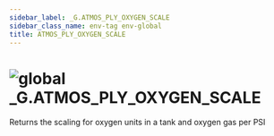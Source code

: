 ```yaml
---
sidebar_label: _G.ATMOS_PLY_OXYGEN_SCALE
sidebar_class_name: env-tag env-global
title: ATMOS_PLY_OXYGEN_SCALE
---
```


# <img src='/img/wiki/global.png' alt='global' data-tag='env-tag' /> **_G**.ATMOS_PLY_OXYGEN_SCALE
Returns the scaling for oxygen units in a tank and oxygen gas per PSI<br/>
